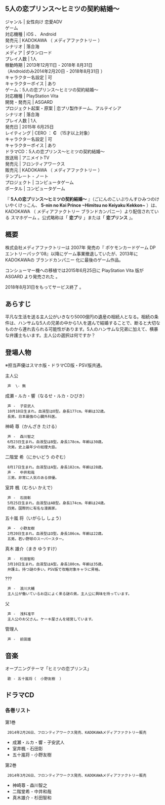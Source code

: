 5人の恋プリンス～ヒミツの契約結婚～  
---  
ジャンル  |  女性向け  恋愛ADV   
ゲーム  
対応機種  |  iOS  、  Android   
発売元  |  KADOKAWA  （  メディアファクトリー  ）   
シナリオ  |  落合海   
メディア  |  ダウンロード   
プレイ人数  |  1人   
稼動時期  |  2013年12月11日 -  2018年  8月31日      
（Androidのみ2014年2月20日 - 2018年8月31日    ）  
キャラクター名設定  |  可   
キャラクターボイス  |  あり   
ゲーム：5人の恋プリンス～ヒミツの契約結婚～  
対応機種  |  PlayStation Vita   
開発・発売元  |  ASGARD   
プロジェクト起案・原案  |  恋プリ製作チーム、アルテイシア   
シナリオ  |  落合海   
プレイ人数  |  1人   
発売日  |  2015年  6月25日       
レイティング  |  CERO  ：  **C** （15才以上対象）   
キャラクター名設定  |  可   
キャラクターボイス  |  あり   
ドラマCD：5人の恋プリンス～ヒミツの契約結婚～  
放送局  |  アニメイトTV   
発売元  |  フロンティアワークス   
販売元  |  KADOKAWA  （  メディアファクトリー  ）   
テンプレート  \-  ノート  
プロジェクト  |  コンピュータゲーム   
ポータル  |  コンピュータゲーム   
  
『 **5人の恋プリンス～ヒミツの契約結婚～** 』（ごにんのこいぷりんすひみつのけいやくけっこん、 **5-nin no Koi Prince
~Himitsu no Keiyaku Kekkon~** ）は、  KADOKAWA  （  メディアファクトリー
ブランドカンパニー）より配信されている  スマホゲーム  。公式略称は「 **恋プリ** 」または「 **恋プリンス** 」。

##  概要  

株式会社メディアファクトリーは  2007年  発売の『  ポケモンカードゲーム  DP
エントリーパック'08』以降にゲーム事業撤退していたが、2013年にKADOKAWAの  ブランドカンパニー  化に最後のゲーム作品。

コンシューマー機への移植では2015年6月25日に  PlayStation Vita  版が  ASGARD  より発売された    。

2018年8月31日をもってサービス終了    。

##  あらすじ  

平凡な生活を送る主人公がいきなり5000億円の遺産の相続人となる。相続の条件は、ハンサムな5人の兄弟の中から1人を選んで結婚することで、断ると大切なものから連れ去られる可能性があります。5人のハンサムな兄弟に加えて、横暴な弁護士もいます。主人公の選択は何ですか？

##  登場人物  

※担当声優はスマホ版・ドラマCD版・PSV版共通。

主人公

     声  \- 無 
    
成瀬・ルカ・響（なるせ・ルカ・ひびき）

     声 -  子安武人 
     10月18日生まれ。血液型はO型。身長177cm。年齡は32歳。 
     長男。日本最強の心臓外科医。 
神崎 尊（かんざき たける）

     声 -  森川智之 
     6月23日生まれ。血液型はB型。身長178cm。年齡は30歳。 
     次男。史上最年少の総理大臣。 
二階堂 希（にかいどう のぞむ）

     8月17日生まれ。血液型はA型。身長182cm。年齡は28歳。 
     声 -  中井和哉 
     三男。非常に人気のある俳優。 
室井 楓（むろい かえで）

     声 -  石田彰 
     5月25日生まれ。血液型はAB型。身長174cm。年齡は24歳。 
     四男。国際的に有名な漫画家。 
五十嵐 将（いがらし しょう）

     声 -  小野友樹 
     2月20日生まれ。血液型はO型。身長186cm。年齡は22歳。 
     五男。若い野球のスーパースター。 
真木 雄介（まき ゆうすけ）

     声 -  杉田智和 
     3月10日生まれ。血液型はA型。身長180cm。年齡は35歳。 
     弁護士。持つ謎の多い。PSV版で攻略対象キャラに昇格。 
???

     声 -  浪川大輔 
     主人公が働いているお店によく来る謎の男。主人公に興味を持っています。 
父

     声 -  浅科准平 
     主人公のお父さん。ケーキ屋さんを経営しています。 
管理人

     声 -  前田雄 
    

##  音楽  

オープニングテーマ「ヒミツの恋プリンス」

     歌 - 五十嵐将（  小野友樹  ） 

##  ドラマCD  

###  各巻リスト  

第1巻

     2014年2月26日、フロンティアワークス発売、KADOKAWAメディアファクトリー販売 

  * 成瀬・ルカ・響 -  子安武人 
  * 室井楓 -  石田彰 
  * 五十嵐将 -  小野友樹 

第2巻

     2014年3月26日、フロンティアワークス発売、KADOKAWAメディアファクトリー販売 

  * 神崎尊 -  森川智之 
  * 二階堂希 -  中井和哉 
  * 真木雄介 -  杉田智和 

